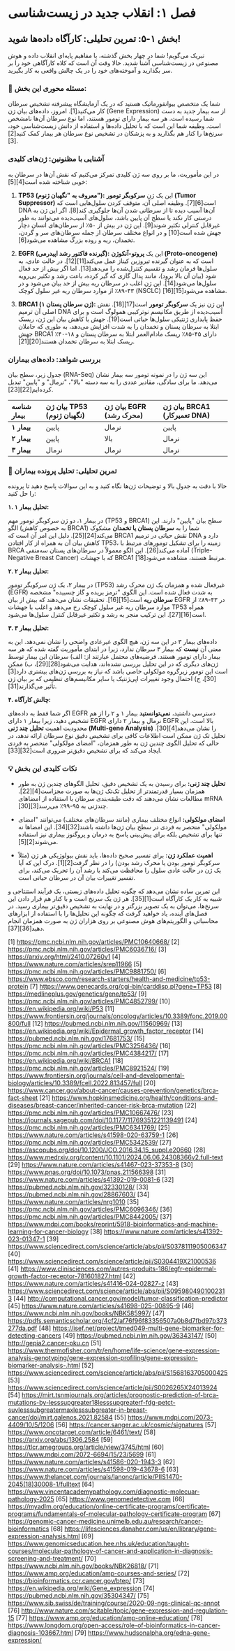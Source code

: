 # فصل ۱: انقلاب جدید در زیست‌شناسی

## بخش ۱-۵: تمرین تحلیلی: کارآگاه داده‌ها شوید!

تبریک می‌گویم! شما در چهار بخش گذشته، با مفاهیم پایه‌ای انقلاب داده و هوش مصنوعی در زیست‌شناسی آشنا شدید. حالا وقت آن است که کلاه کارآگاهی خود را بر سر بگذارید و آموخته‌های خود را در یک چالش واقعی به کار بگیرید.

### 🎯 مسئله محوری این بخش:

شما یک متخصص بیوانفورماتیک هستید که در یک آزمایشگاه پیشرفته تشخیص سرطان کار می‌کنید[1]. امروز، داده‌های بیان ژن (Gene Expression) از سه بیمار جدید به دست شما رسیده است. هر سه بیمار دارای تومور هستند، اما نوع سرطان آن‌ها نامشخص است. وظیفه شما این است که با تحلیل داده‌ها و استفاده از دانش زیست‌شناسی خود، سرنخ‌ها را کنار هم بگذارید و به پزشکان در تشخیص نوع سرطان هر بیمار کمک کنید[2][3].

### **آشنایی با مظنونین: ژن‌های کلیدی**

در این مأموریت، ما بر روی سه ژن کلیدی تمرکز می‌کنیم که نقش آن‌ها در سرطان به خوبی شناخته شده است[4][5]:

1. **TP53 (معروف به "نگهبان ژنوم"):** این یک ژن **سرکوبگر تومور (Tumor Suppressor)** است[6][7]. وظیفه اصلی آن، متوقف کردن سلول‌هایی است که DNA آن‌ها آسیب دیده تا از سرطانی شدن آن‌ها جلوگیری کند[8]. اگر این ژن به درستی کار نکند یا سطح آن پایین باشد، سلول‌های آسیب‌دیده می‌توانند به طور غیرقابل کنترلی تکثیر شوند[9]. این ژن در بیش از ۵۰٪ از سرطان‌های انسان دچار جهش شده است[10] و در انواع مختلف سرطان از جمله سرطان‌های سر و گردن، تخمدان، ریه و روده بزرگ مشاهده می‌شود[6].

2. **EGFR (گیرنده فاکتور رشد اپیدرمی):** این یک **پروتو-آنکوژن (Proto-oncogene)** است که به عنوان گیرنده تیروزین کیناز عمل می‌کند[11][12]. در حالت عادی، به سلول‌ها فرمان رشد و تقسیم کنترل‌شده را می‌دهد[13]. اما اگر بیش از حد فعال شود (بیان آن بالا برود)، مانند پدال گازی که گیر کرده، باعث رشد و تکثیر بی‌رویه سلول‌ها می‌شود[14]. این ژن اغلب در سرطان ریه بیش از حد بیان می‌شود و در ۴۳-۸۹٪ از موارد سرطان ریه غیر سلول کوچک (NSCLC) مشاهده می‌شود[15][16].

3. **BRCA1 (ژن سرطان پستان ۱):** این ژن نیز یک **سرکوبگر تومور** است[17][18]. نقش اصلی آن ترمیم DNA آسیب‌دیده از طریق مکانیسم نوترکیبی همولوگ است و برای حفظ پایداری ژنتیکی سلول‌ها حیاتی است[19]. جهش یا کاهش بیان این ژن، ریسک ابتلا به سرطان پستان و تخمدان را به شدت افزایش می‌دهد، به طوری که حاملان جهش BRCA1 دارای ۴۵-۸۵٪ ریسک مادام‌العمر ابتلا به سرطان پستان و ۱۸-۴۰٪ ریسک ابتلا به سرطان تخمدان هستند[20][21].

### **بررسی شواهد: داده‌های بیماران**

جدول زیر، سطح بیان (RNA-Seq) این سه ژن را در نمونه تومور سه بیمار نشان می‌دهد. ما برای سادگی، مقادیر عددی را به سه دسته "بالا"، "نرمال" و "پایین" تبدیل کرده‌ایم[22][23].

| شناسه بیمار | بیان ژن TP53 (نگهبان ژنوم) | بیان ژن EGFR (محرک رشد) | بیان ژن BRCA1 (تعمیرکار DNA) |
| :---------- | :------------------------- | :---------------------- | :--------------------------- |
| **بیمار ۱** | پایین                      | نرمال                   | پایین                        |
| **بیمار ۲** | پایین                      | بالا                    | نرمال                        |
| **بیمار ۳** | نرمال                      | نرمال                   | نرمال                        |

### 🔬 تمرین تحلیلی: تحلیل پرونده بیماران

حالا با دقت به جدول بالا و توضیحات ژن‌ها نگاه کنید و به این سوالات پاسخ دهید تا پرونده را حل کنید:

**۱. تحلیل بیمار ۱:**

در بیمار ۱، دو ژن سرکوبگر تومور مهم (TP53 و BRCA1) سطح بیان "پایین" دارند. این الگو (به خصوص کاهش BRCA1) شما را به **سرطان پستان یا تخمدان** مشکوک می‌کند[24][25]. دلیل این امر آن است که BRCA1 نقش حیاتی در ترمیم DNA دارد و کاهش بیان آن به همراه از کار افتادن TP53، زمینه را برای تشکیل تومورهای مرتبط با BRCA آماده می‌کند[26]. این الگو معمولاً در سرطان‌های پستان سه‌منفی (Triple-Negative Breast Cancer) که با جهشات BRCA1 مرتبط هستند، مشاهده می‌شود[18].

**۲. تحلیل بیمار ۲:**

در بیمار ۲، یک ژن سرکوبگر تومور (TP53) غیرفعال شده و همزمان یک ژن محرک رشد (EGFR) به شدت فعال شده است. این الگوی "ترمز بریده و گاز چسبیده" مشخصه **سرطان ریه** است[15][16]. تحقیقات نشان می‌دهند که بیش از بیان EGFR در ۴۳-۸۹٪ از موارد سرطان ریه غیر سلول کوچک رخ می‌دهد و اغلب با جهشات TP53 همراه است[16][27]. این ترکیب منجر به رشد و تکثیر غیرقابل کنترل سلول‌ها می‌شود.

**۳. تحلیل بیمار ۳:**

داده‌های بیمار ۳ در این سه ژن، هیچ الگوی غیرعادی واضحی را نشان نمی‌دهد. این به معنی آن **نیست** که بیمار ۳ سرطان ندارد، زیرا در ابتدای مأموریت گفته شده که هر سه بیمار دارای تومور هستند. فرضیه‌های محتمل عبارتند از: الف) سرطان این بیمار توسط ژن‌های دیگری که در این تحلیل بررسی نشده‌اند، هدایت می‌شود[28][29]، ب) ممکن است این تومور زیرگروه مولکولی خاصی باشد که نیاز به بررسی ژن‌های بیشتری دارد[3][30]، ج) احتمال وجود تغییرات اپی‌ژنتیک یا سایر مکانیسم‌های تنظیمی که بر بیان ژن تأثیر می‌گذارند[31].

**۴. چالش کارآگاه:**

اگر شما فقط به داده‌های EGFR دسترسی داشتید، **نمی‌توانستید** بیمار ۱ و ۲ را از هم تشخیص دهید، زیرا بیمار ۱ دارای EGFR نرمال و بیمار ۲ دارای EGFR بالا است. این محدودیت اهمیت **تحلیل چند ژنی (Multi-gene Analysis)** را نشان می‌دهد[4][30]. تحلیل تک ژن ممکن است اطلاعات کافی برای تشخیص دقیق نوع سرطان ارائه ندهد، در حالی که تحلیل الگوی چندین ژن به طور همزمان، "امضای مولکولی" منحصر به فردی ایجاد می‌کند که برای تشخیص دقیق‌تر ضروری است[32][33].

### 💡 نکات کلیدی این بخش

- **تحلیل چند ژنی:** برای رسیدن به یک تشخیص دقیق، تحلیل الگوهای چندین ژن به طور همزمان بسیار قدرتمندتر از تحلیل تک‌تک ژن‌ها به صورت مجزاست[4][22]. مطالعات نشان می‌دهند که دقت طبقه‌بندی سرطان با استفاده از امضاهای mRNA چندژنی به ۹۵-۹۹٪ می‌رسد[3][30].

- **امضای مولکولی:** انواع مختلف بیماری (مانند سرطان‌های مختلف) می‌توانند "امضای مولکولی" منحصر به فردی در سطح بیان ژن‌ها داشته باشند[32][34]. این امضاها نه تنها برای تشخیص بلکه برای پیش‌بینی پاسخ به درمان و پروگنوز بیماری نیز استفاده می‌شوند[2][5].

- **اهمیت عملکرد ژن:** برای تفسیر صحیح داده‌ها، باید نقش بیولوژیکی هر ژن (مثلاً سرکوبگر تومور بودن یا محرک رشد بودن) را در نظر گرفت[2][1]. درک این که آیا یک ژن در حالت عادی سلول را محافظت می‌کند یا رشد آن را تحریک می‌کند، برای تفسیر تغییرات بیان آن در سرطان حیاتی است.

این تمرین ساده نشان می‌دهد که چگونه تحلیل داده‌های زیستی، یک فرآیند استنتاجی و شبیه به کار یک کارآگاه است[1][35]. هر ژن یک سرنخ است و با کنار هم قرار دادن این سرنخ‌ها، می‌توان به یک تصویر بزرگتر و در نهایت به تشخیص دقیق‌تر بیماری رسید. در فصل‌های آینده، یاد خواهید گرفت که چگونه این تحلیل‌ها را با استفاده از ابزارهای محاسباتی و الگوریتم‌های هوش مصنوعی بر روی هزاران ژن به صورت همزمان انجام دهید[36][37].

[1] https://pmc.ncbi.nlm.nih.gov/articles/PMC10640668/
[2] https://pmc.ncbi.nlm.nih.gov/articles/PMC6036716/
[3] https://arxiv.org/html/2410.07260v1
[4] https://www.nature.com/articles/srep11966
[5] https://pmc.ncbi.nlm.nih.gov/articles/PMC9881750/
[6] https://www.ebsco.com/research-starters/health-and-medicine/tp53-protein
[7] https://www.genecards.org/cgi-bin/carddisp.pl?gene=TP53
[8] https://medlineplus.gov/genetics/gene/tp53/
[9] https://pmc.ncbi.nlm.nih.gov/articles/PMC4852799/
[10] https://en.wikipedia.org/wiki/P53
[11] https://www.frontiersin.org/journals/oncology/articles/10.3389/fonc.2019.00800/full
[12] https://pubmed.ncbi.nlm.nih.gov/11560969/
[13] https://en.wikipedia.org/wiki/Epidermal_growth_factor_receptor
[14] https://pubmed.ncbi.nlm.nih.gov/17681753/
[15] https://pmc.ncbi.nlm.nih.gov/articles/PMC3256436/
[16] https://pmc.ncbi.nlm.nih.gov/articles/PMC4384217/
[17] https://en.wikipedia.org/wiki/BRCA1
[18] https://pmc.ncbi.nlm.nih.gov/articles/PMC8921524/
[19] https://www.frontiersin.org/journals/cell-and-developmental-biology/articles/10.3389/fcell.2022.813457/full
[20] https://www.cancer.gov/about-cancer/causes-prevention/genetics/brca-fact-sheet
[21] https://www.hopkinsmedicine.org/health/conditions-and-diseases/breast-cancer/inherited-cancer-risk-brca-mutation
[22] https://pmc.ncbi.nlm.nih.gov/articles/PMC10667476/
[23] https://journals.sagepub.com/doi/10.1177/11769351221139491
[24] https://pmc.ncbi.nlm.nih.gov/articles/PMC6341769/
[25] https://www.nature.com/articles/s41598-020-63759-1
[26] https://pmc.ncbi.nlm.nih.gov/articles/PMC5342539/
[27] https://ascopubs.org/doi/10.1200/JCO.2016.34.15_suppl.e20660
[28] https://www.medrxiv.org/content/10.1101/2024.06.06.24308366v2.full-text
[29] https://www.nature.com/articles/s41467-023-37353-8
[30] https://www.pnas.org/doi/10.1073/pnas.211566398
[31] https://www.nature.com/articles/s41392-019-0081-6
[32] https://pubmed.ncbi.nlm.nih.gov/32330128/
[33] https://pubmed.ncbi.nlm.nih.gov/28867603/
[34] https://www.nature.com/articles/nrg1010
[35] https://pmc.ncbi.nlm.nih.gov/articles/PMC6096346/
[36] https://pmc.ncbi.nlm.nih.gov/articles/PMC8442005/
[37] https://www.mdpi.com/books/reprint/5918-bioinformatics-and-machine-learning-for-cancer-biology
[38] https://www.nature.com/articles/s41392-023-01347-1
[39] https://www.sciencedirect.com/science/article/abs/pii/S0378111905006347
[40] https://www.sciencedirect.com/science/article/pii/S0304419X21000536
[41] https://www.clinisciences.com/autres-produits-186/egfr-epidermal-growth-factor-receptor-781601827.html
[42] https://www.nature.com/articles/s41416-024-02827-z
[43] https://www.sciencedirect.com/science/article/abs/pii/S0959804901002313
[44] http://computational.cancer.gov/model/tumor-classification-predictor
[45] https://www.nature.com/articles/s41698-025-00895-9
[46] https://www.ncbi.nlm.nih.gov/books/NBK585997/
[47] https://pdfs.semanticscholar.org/4cf2/af76f96f83356507a0b8d7fbd97b373277da.pdf
[48] https://isef.net/project/tmed049-multi-gene-biomarker-for-detecting-cancers
[49] https://pubmed.ncbi.nlm.nih.gov/36343147/
[50] http://gepia2.cancer-pku.cn
[51] https://www.thermofisher.com/tr/en/home/life-science/gene-expression-analysis-genotyping/gene-expression-profiling/gene-expression-biomarker-analysis-.html
[52] https://www.sciencedirect.com/science/article/abs/pii/S1568163705000425
[53] https://www.sciencedirect.com/science/article/pii/S0026265X24013924
[54] https://mirt.tsnmjournals.org/articles/prognostic-prediction-of-brca-mutations-by-lesssupgreater18lesssupgreaterf-fdg-petct-suvlesssubgreatermaxlesssubgreater-in-breast-cancer/doi/mirt.galenos.2021.82584
[55] https://www.mdpi.com/2073-4409/10/5/1206
[56] https://cancer.sanger.ac.uk/cosmic/signatures
[57] https://www.oncotarget.com/article/6461/text/
[58] https://arxiv.org/abs/1306.2584
[59] https://tlcr.amegroups.org/article/view/3745/html
[60] https://www.mdpi.com/2072-6694/15/23/5699
[61] https://www.nature.com/articles/s41586-020-1943-3
[62] https://www.nature.com/articles/s41598-019-43678-6
[63] https://www.thelancet.com/journals/lanonc/article/PIIS1470-2045(18)30008-1/fulltext
[64] https://www.vincentacademypathology.com/diagnostic-molecuar-pathology-2025
[65] https://www.genomedetective.com
[66] https://myadlm.org/education/online-certificate-programs/certificate-programs/fundamentals-of-molecular-pathology-certificate-program
[67] https://genomic-cancer-medicine.unimelb.edu.au/research/cancer-bioinformatics
[68] https://lifesciences.danaher.com/us/en/library/gene-expression-analysis.html
[69] https://www.genomicseducation.hee.nhs.uk/education/taught-courses/molecular-pathology-of-cancer-and-application-in-diagnosis-screening-and-treatment/
[70] https://www.ncbi.nlm.nih.gov/books/NBK26818/
[71] https://www.amp.org/education/amp-courses-and-series/
[72] https://bioinformatics.ccr.cancer.gov/btep/
[73] https://en.wikipedia.org/wiki/Gene_expression
[74] https://pubmed.ncbi.nlm.nih.gov/35304347/
[75] https://www.sib.swiss/de/training/course/2020-09-ngs-clinical-qc-annot
[76] http://www.nature.com/scitable/topic/gene-expression-and-regulation-15
[77] https://www.amp.org/education/amp-online-education/
[78] https://www.longdom.org/open-access/role-of-bioinformatics-in-cancer-diagnosis-103667.html
[79] https://www.hudsonalpha.org/edna-gene-expression/
